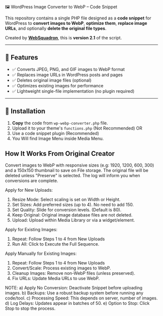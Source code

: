 🖼️ WordPress Image Converter to WebP – Code Snippet

This repository contains a single PHP file designed as a **code snippet** for WordPress to **convert images to WebP**, **optimize them**, **replace image URLs**, and optionally **delete the original file types**.

Created by [**WebSquadron**](https://www.youtube.com/@websquadron/), this is **version 2.1** of the script.

---

## 🚀 Features

- ✅ Converts JPEG, PNG, and GIF images to WebP format
- ✅ Replaces image URLs in WordPress posts and pages
- ✅ Deletes original image files (optional)
- ✅ Optimizes existing images for performance
- ✅ Lightweight single-file implementation (no plugin required)


---

## 📂 Installation

1. **Copy** the code from `wp-webp-converter.php` file.
2. Upload it to your theme's `functions.php` (Not Recommended)
OR 
4. Use a code snippet plugin (Recommended)
5. You Will find Image Menu inside Media Menu.


## **How It Works** From Original Creator

Convert images to WebP with responsive sizes (e.g: 1920, 1200, 600, 300) and a 150x150 thumbnail to save on File storage. The original file will be deleted unless "Preserve" is selected. The log will inform you when conversions are complete.

Apply for New Uploads:
1. Resize Mode: Select scaling is set on Width or Height.
2. Set Sizes: Add preferred sizes (up to 4). No need to add 150.
3. Set Quality: Slide for conversion levels. (Default is 80).
4. Keep Original: Original image database files are not deleted.
5. Upload: Upload within Media Library or via a widget/element.

Apply for Existing Images:
1. Repeat: Follow Steps 1 to 4 from New Uploads
2. Run All: Click to Execute the Full Sequence.

Apply Manually for Existing Images:
1. Repeat: Follow Steps 1 to 4 from New Uploads
2. Convert/Scale: Process existing images to WebP.
3. Cleanup Images: Remove non-WebP files (unless preserved).
4. Fix URLs: Update Media URLs to use WebP.

NOTE:
a) Apply No Conversion: Deactivate Snippet before uploading images.
b) Backups: Use a robust backup system before running any code/tool.
c) Processing Speed: This depends on server, number of images.
d) Log Delays: Updates appear in batches of 50.
e) Option to Stop: Click Stop to stop the process.
